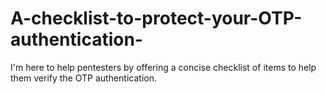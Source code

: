 # A-checklist-to-protect-your-OTP-authentication-
I'm here to help pentesters by offering a concise checklist of items to help them verify the  OTP authentication.
